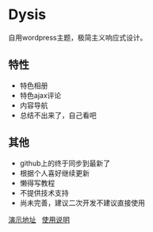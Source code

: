 # Dysis
自用wordpress主题，极简主义响应式设计。


## 特性
- 特色相册
- 特色ajax评论
- 内容导航
- 总结不出来了，自己看吧

## 其他
* github上的终于同步到最新了
* 根据个人喜好继续更新
* 懒得写教程
* 不提供技术支持
* 尚未完善，建议二次开发不建议直接使用

[演示地址][1]   [使用说明][2]

[1]: https://erl.im/
[2]: http://erl.design/blog/?p=527
